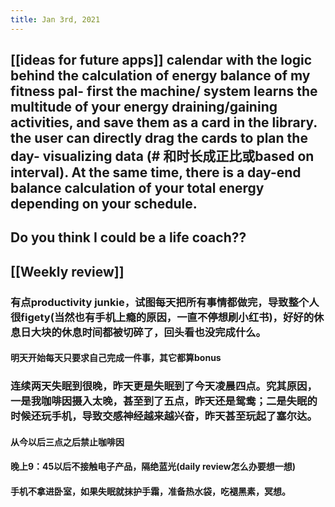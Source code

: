 ```yaml
---
title: Jan 3rd, 2021
---
```


## [[ideas for future apps]] calendar with the logic behind the calculation of energy balance of my fitness pal- first the machine/ system learns the multitude of your energy draining/gaining activities, and save them as a card in the library. the user can directly drag the cards to plan the day- visualizing data (# 和时长成正比或based on interval). At the same time, there is a day-end balance calculation of your total energy depending on your schedule.
## Do you think I could be a life coach??
## [[Weekly review]]
### 有点productivity junkie，试图每天把所有事情都做完，导致整个人很figety(当然也有手机上瘾的原因，一直不停想刷小红书)，好好的休息日大块的休息时间都被切碎了，回头看也没完成什么。
#### 明天开始每天只要求自己完成一件事，其它都算bonus
### 连续两天失眠到很晚，昨天更是失眠到了今天凌晨四点。究其原因，一是我咖啡因摄入太晚，甚至到了五点，昨天还是鸳鸯；二是失眠的时候还玩手机，导致交感神经越来越兴奋，昨天甚至玩起了塞尔达。
#### 从今以后三点之后禁止咖啡因
#### 晚上9：45以后不接触电子产品，隔绝蓝光(daily review怎么办要想一想)
#### 手机不拿进卧室，如果失眠就抹护手霜，准备热水袋，吃褪黑素，冥想。